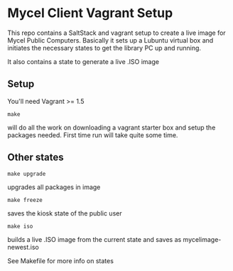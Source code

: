 # Mycel Client Vagrant Setup

This repo contains a SaltStack and vagrant setup to create a live image for Mycel Public Computers.
Basically it sets up a Lubuntu virtual box and initiates the necessary states to get the library PC
up and running.

It also contains a state to generate a live .ISO image

## Setup

You'll need Vagrant >= 1.5 

    make

will do all the work on downloading a vagrant starter box and setup the packages needed.
First time run will take quite some time.

## Other states

    make upgrade

upgrades all packages in image

    make freeze

saves the kiosk state of the public user

    make iso

builds a live .ISO image from the current state and saves as mycelimage-newest.iso

See Makefile for more info on states
